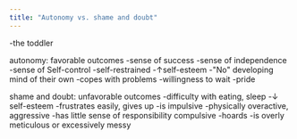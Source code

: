 ```yaml
---
title: "Autonomy vs. shame and doubt"
---
```

-the toddler

autonomy: favorable outcomes
-sense of success 
-sense of independence 
-sense of Self-control
-self-restrained
-&#8593;self-esteem
-&quot;No&quot; developing mind of their own
-copes with problems
-willingness to wait
-pride

shame and doubt: unfavorable outcomes
-difficulty with eating, sleep
-&#8595; self-esteem
-frustrates easily, gives up
-is impulsive
-physically overactive, aggressive
-has little sense of responsibility
compulsive
-hoards
-is overly meticulous or excessively messy

